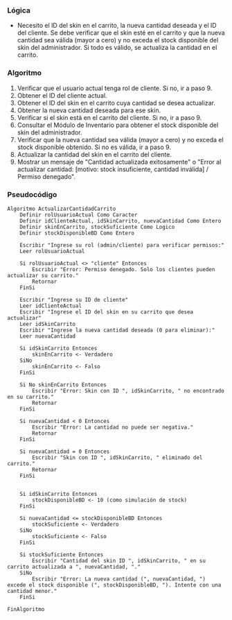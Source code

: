 ### Lógica

* Necesito el ID del skin en el carrito, la nueva cantidad deseada y el ID del cliente. Se debe verificar que el skin esté en el carrito y que la nueva cantidad sea válida (mayor a cero) y no exceda el stock disponible del skin del administrador. Si todo es válido, se actualiza la cantidad en el carrito.

### Algoritmo

1. Verificar que el usuario actual tenga rol de cliente. Si no, ir a paso 9.
2. Obtener el ID del cliente actual.
3. Obtener el ID del skin en el carrito cuya cantidad se desea actualizar.
4. Obtener la nueva cantidad deseada para ese skin.
5. Verificar si el skin está en el carrito del cliente. Si no, ir a paso 9.
6. Consultar el Módulo de Inventario para obtener el stock disponible del skin del administrador.
7. Verificar que la nueva cantidad sea válida (mayor a cero) y no exceda el stock disponible obtenido. Si no es válida, ir a paso 9.
8. Actualizar la cantidad del skin en el carrito del cliente.
9. Mostrar un mensaje de "Cantidad actualizada exitosamente" o "Error al actualizar cantidad: [motivo: stock insuficiente, cantidad inválida] / Permiso denegado".

### Pseudocódigo

```
Algoritmo ActualizarCantidadCarrito
    Definir rolUsuarioActual Como Caracter
    Definir idClienteActual, idSkinCarrito, nuevaCantidad Como Entero
    Definir skinEnCarrito, stockSuficiente Como Logico
    Definir stockDisponibleBD Como Entero

    Escribir "Ingrese su rol (admin/cliente) para verificar permisos:"
    Leer rolUsuarioActual

    Si rolUsuarioActual <> "cliente" Entonces
        Escribir "Error: Permiso denegado. Solo los clientes pueden actualizar su carrito."
        Retornar
    FinSi

    Escribir "Ingrese su ID de cliente"
    Leer idClienteActual
    Escribir "Ingrese el ID del skin en su carrito que desea actualizar"
    Leer idSkinCarrito
    Escribir "Ingrese la nueva cantidad deseada (0 para eliminar):"
    Leer nuevaCantidad

    Si idSkinCarrito Entonces
        skinEnCarrito <- Verdadero
    SiNo
        skinEnCarrito <- Falso
    FinSi

    Si No skinEnCarrito Entonces
        Escribir "Error: Skin con ID ", idSkinCarrito, " no encontrado en su carrito."
        Retornar
    FinSi

    Si nuevaCantidad < 0 Entonces
        Escribir "Error: La cantidad no puede ser negativa."
        Retornar
    FinSi

    Si nuevaCantidad = 0 Entonces
        Escribir "Skin con ID ", idSkinCarrito, " eliminado del carrito."
        Retornar
    FinSi


    Si idSkinCarrito Entonces
        stockDisponibleBD <- 10 (como simulación de stock)
    FinSi

    Si nuevaCantidad <= stockDisponibleBD Entonces
        stockSuficiente <- Verdadero
    SiNo
        stockSuficiente <- Falso
    FinSi

    Si stockSuficiente Entonces
        Escribir "Cantidad del skin ID ", idSkinCarrito, " en su carrito actualizada a ", nuevaCantidad, "."
    SiNo
        Escribir "Error: La nueva cantidad (", nuevaCantidad, ") excede el stock disponible (", stockDisponibleBD, "). Intente con una cantidad menor."
    FinSi

FinAlgoritmo
```
